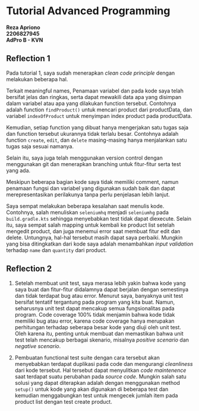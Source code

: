 # Tutorial Advanced Programming
__Reza Apriono__ </br>
__2206827945__</br>
__AdPro B - KVN__</br>

## Reflection 1

Pada tutorial 1, saya sudah menerapkan _clean code principle_ dengan melakukan beberapa hal. 

Terkait meaningful names, Penamaan variabel dan  pada kode saya telah bersifat jelas dan ringkas, serta dapat mewakili data apa yang disimpan dalam variabel atau apa yang dilakukan function tersebut.
Contohnya adalah function `findProduct()` untuk mencari product dari productData, dan variabel `indexOfProduct` untuk menyimpan index product pada productData.

Kemudian, setiap function yang dibuat hanya mengerjakan satu tugas saja dan function tersebut ukurannya tidak terlalu besar. Contohnya adalah function `create`, `edit`, dan `delete` masing-masing hanya menjalankan satu tugas saja sesuai namanya.

Selain itu, saya juga telah menggunakan version control dengan menggunakan git dan menerapkan branching untuk fitur-fitur serta test yang ada.

Meskipun beberapa bagian kode saya tidak memiliki comment, namun penamaan fungsi dan variabel yang digunakan sudah baik dan dapat merepresentasikan perilakunya tanpa perlu penjelasan lebih lanjut.


Saya sempat melakukan beberapa kesalahan saat menulis kode. Contohnya, salah menuliskan `seleniumhq` menjadi `seleniumhg` pada `build.gradle.kts` sehingga menyebabkan test tidak dapat diexecute. Selain itu, saya sempat salah mapping untuk kembali ke product list setelah mengedit product, dan juga menemui error saat membuat fitur edit dan delete. Untungnya, hal-hal tersebut masih dapat saya perbaiki. Mungkin yang bisa ditingkatkan dari kode saya adalah menambahkan _input validation_ terhadap `name`
dan `quantity` dari product.
 
## Reflection 2

1. Setelah membuat unit test, saya merasa lebih yakin bahwa kode yang saya buat dan fitur-fitur didalamnya dapat berjalan dengan semestinya dan tidak terdapat bug atau error. Menurut saya, banyaknya unit test bersifat tentatif tergantung pada program yang kita buat. Namun, seharusnya unit test dapat mencakup semua fungsionalitas pada program.
Code coverage 100% tidak menjamin bahwa kode tidak memiliki bug atau error, karena code coverage hanya merupakan perhitungan terhadap seberapa besar kode yang diuji oleh unit test. Oleh karena itu, penting untuk membuat dan memastikan bahwa unit test telah mencakup berbagai skenario, misalnya _positive scenario_ dan _negative scenario_.


2. Pembuatan functional test suite dengan cara tersebut akan menyebabkan terdapat duplikasi pada code dan mengurangi _cleanliness_ dari kode tersebut. Hal tersebut dapat menyulitkan *code maintenence* saat terdapat suatu perubahan pada _source code_. Mungkin salah satu solusi yang dapat diterapkan adalah dengan menggunakan method `setup()` untuk kode yang akan digunakan di beberapa test dan kemudian menggabungkan test untuk mengecek jumlah item pada product list dengan test create product.